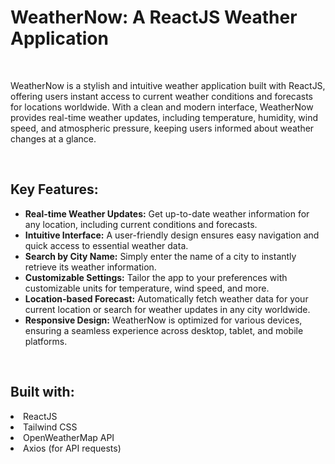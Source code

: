 <h1>WeatherNow: A ReactJS Weather Application</h1>
<br>
<p>WeatherNow is a stylish and intuitive weather application built with ReactJS, offering users instant access to current weather conditions and forecasts for locations worldwide. With a clean and modern interface, WeatherNow provides real-time weather updates, including temperature, humidity, wind speed, and atmospheric pressure, keeping users informed about weather changes at a glance.</p>
<br>
<h2>Key Features:</h2>
<ul>
<li><b>Real-time Weather Updates:</b> Get up-to-date weather information for any location, including current conditions and forecasts.</li>
<li><b>Intuitive Interface:</b> A user-friendly design ensures easy navigation and quick access to essential weather data.</li>
<li><b>Search by City Name:</b> Simply enter the name of a city to instantly retrieve its weather information.</li>
<li><b>Customizable Settings:</b> Tailor the app to your preferences with customizable units for temperature, wind speed, and more.</li>
<li><b>Location-based Forecast:</b> Automatically fetch weather data for your current location or search for weather updates in any city worldwide.</li>
<li><b>Responsive Design:</b> WeatherNow is optimized for various devices, ensuring a seamless experience across desktop, tablet, and mobile platforms.</li>
</ul>
<br>
<h2>Built with:</h2>

<li>ReactJS</li>
<li>Tailwind CSS</li>
<li>OpenWeatherMap API</li>
<li>Axios (for API requests)</li>